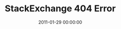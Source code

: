 ---
layout: web-error
date: 2011-01-29 00:00:00
title: StackExchange 404 Error
image: stackexchange
alt: StackExchange 404
category: web-errors
---